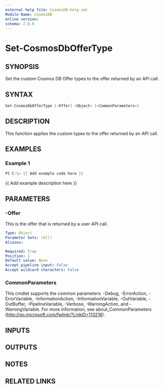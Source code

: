 ```yaml
---
external help file: CosmosDB-help.xml
Module Name: CosmosDB
online version:
schema: 2.0.0
---
```


# Set-CosmosDbOfferType

## SYNOPSIS

Set the custom Cosmos DB Offer types to the offer
returned by an API call.

## SYNTAX

```powershell
Set-CosmosDbOfferType [-Offer] <Object> [<CommonParameters>]
```

## DESCRIPTION

This function applies the custom types to the offer returned
by an API call.

## EXAMPLES

### Example 1

```powershell
PS C:\> {{ Add example code here }}
```

{{ Add example description here }}

## PARAMETERS

### -Offer

This is the offer that is returned by a user API call.

```yaml
Type: Object
Parameter Sets: (All)
Aliases:

Required: True
Position: 1
Default value: None
Accept pipeline input: False
Accept wildcard characters: False
```

### CommonParameters

This cmdlet supports the common parameters: -Debug, -ErrorAction, -ErrorVariable, -InformationAction, -InformationVariable, -OutVariable, -OutBuffer, -PipelineVariable, -Verbose, -WarningAction, and -WarningVariable.
For more information, see about_CommonParameters (http://go.microsoft.com/fwlink/?LinkID=113216).

## INPUTS

## OUTPUTS

## NOTES

## RELATED LINKS
